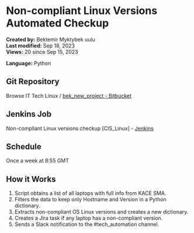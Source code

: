 # Non-compliant Linux Versions Automated Checkup

**Created by:** Bektemir Myktybek uulu  
**Last modified:** Sep 18, 2023  
**Views:** 20 since Sep 15, 2023  

**Language:** Python  

## Git Repository  
Browse IT Tech Linux / [bek_new_project - Bitbucket](https://ib-ci.com)

## Jenkins Job  
Non-compliant Linux versions checkup [CIS_Linux] - [Jenkins](infobip.local)

## Schedule  
Once a week at 8:55 GMT

## How it Works  
1. Script obtains a list of all laptops with full info from KACE SMA.  
2. Filters the data to keep only Hostname and Version in a Python dictionary.  
3. Extracts non-compliant OS Linux versions and creates a new dictionary.  
4. Creates a Jira task if any laptop has a non-compliant version.  
5. Sends a Slack notification to the #tech_automation channel.
